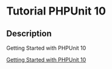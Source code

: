 # Tutorial PHPUnit 10

## Description
Getting Started with PHPUnit 10

[Getting Started with PHPUnit 10](https://phpunit.de/getting-started/phpunit-10.html)
